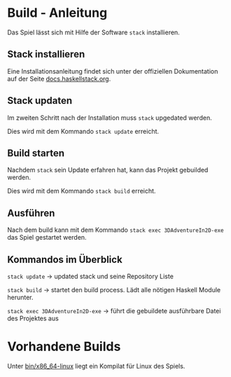 # Build - Anleitung

Das Spiel lässt sich mit Hilfe der Software ```stack``` installieren.

## Stack installieren

Eine Installationsanleitung findet sich unter der offiziellen Dokumentation auf der Seite [docs.haskellstack.org](https://docs.haskellstack.org/en/stable/README/).

## Stack updaten

Im zweiten Schritt nach der Installation muss ```stack``` upgedated werden.

Dies wird  mit dem Kommando ```stack update``` erreicht.

## Build starten

Nachdem ```stack``` sein Update erfahren hat, kann das Projekt gebuilded werden.

Dies wird mit dem Kommando ```stack build``` erreicht.

## Ausführen

Nach dem build kann mit dem Kommando ```stack exec 3DAdventureIn2D-exe``` das Spiel gestartet werden.



## Kommandos im Überblick

```stack update``` $\longrightarrow$ updated stack und seine Repository Liste

```stack build``` $\longrightarrow$ startet den build process. Lädt alle nötigen Haskell Module herunter.

```stack exec 3DAdventureIn2D-exe``` $\longrightarrow$ führt die gebuildete ausführbare Datei des Projektes aus



# Vorhandene Builds

Unter [bin/x86_64-linux](bin/x86_64-linux/) liegt ein Kompilat für Linux des Spiels.
